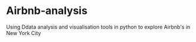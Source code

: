 # Airbnb-analysis
Using Ddata analysis and visualisation tools in python to explore Airbnb's in New York City
